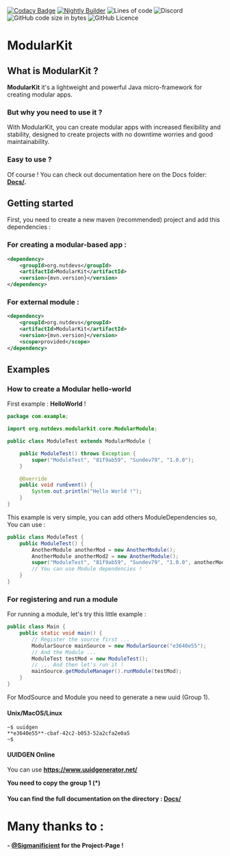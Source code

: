 [![Codacy Badge](https://api.codacy.com/project/badge/Grade/7524371023014522906b1a8f0c5354d2)](https://app.codacy.com/gh/NutDevs-org/ModularKit?utm_source=github.com&utm_medium=referral&utm_content=NutDevs-org/ModularKit&utm_campaign=Badge_Grade_Settings)
[![Nightly Builder](https://github.com/NutDevs-org/ModularKit/actions/workflows/main.yml/badge.svg?branch=main)](https://github.com/NutDevs-org/ModularKit/actions/workflows/main.yml)
![Lines of code](https://img.shields.io/tokei/lines/github/NutDevs-org/ModularKit?label=Total%20Lines%20Of%20Codes%20%3A)
![Discord](https://img.shields.io/discord/880501090796331030?label=Join%20our%20Discord%20Server)
![GitHub code size in bytes](https://img.shields.io/github/languages/code-size/NutDevs-org/KawiBot)
![GitHub Licence](https://img.shields.io/github/license/NutDevs-org/ModularKit)

# ModularKit

## What is ModularKit ?

**ModularKit** it's a lightweight and powerful Java micro-framework for creating
modular apps.

### But why you need to use it ?

With ModularKit, you can create modular apps with increased flexibility and
stability, designed to create projects with no downtime worries and good
maintainability.

### Easy to use ?

Of course ! You can check out documentation
here on the Docs folder: **[Docs/](https://github.com/NutDevs-org/ModularKit/tree/main/Docs/).**


## Getting started

First, you need to create a new maven (recommended) project and add this dependencies : 

### For creating a modular-based app : 

```xml
<dependency>
    <groupId>org.nutdevs</groupId>
    <artifactId>ModularKit</artifactId>
    <version>{mvn.version}</version>
</dependency>
```

### For external module : 

```xml
<dependency>
    <groupId>org.nutdevs</groupId>
    <artifactId>ModularKit</artifactId>
    <version>{mvn.version}</version>
    <scope>provided</scope>
</dependency>
```


## Examples

### How to create a Modular hello-world

First example : **HelloWorld** !

```java
package com.example;

import org.nutdevs.modularkit.core.ModularModule;

public class ModuleTest extends ModularModule {

    public ModuleTest() throws Exception {
        super("ModuleTest", "81f9ab59", "Sundev79", "1.0.0");
    }

    @Override
    public void runEvent() {
        System.out.println("Hello World !");
    }
}
```

This example is very simple, you can add others ModuleDependencies so,    
You can use :

```java
public class ModuleTest {
    public ModuleTest() {
        AnotherModule anotherMod = new AnotherModule();
        AnotherModule anotherMod2 = new AnotherModule();
        super("ModuleTest", "81f9ab59", "Sundev79", "1.0.0", anotherMod, anotherMod2);
        // You can use Module dependencies !
    }
}
```

### For registering and run a module

For running a module, let's try this little example :

```java
public class Main {
    public static void main() {
        // Register the source first ...
        ModularSource mainSource = new ModularSource("e3640e55");
        // And the Module ...
        ModuleTest testMod = new ModuleTest();
        // ... And then let's run it !
        mainSource.getModuleManager().runModule(testMod);
    }
}
```

For ModSource and Module you need to generate a new uuid (Group 1).

#### Unix/MacOS/Linux

```shell
~$ uuidgen
**e3640e55**-cbaf-42c2-b053-52a2cfa2e0a5
~$
```

#### UUIDGEN Online

You can use **https://www.uuidgenerator.net/**

**You need to copy the group 1 (*)**

#### You can find the full documentation on the directory : **[Docs/](https://github.com/NutDevs-org/ModularKit/tree/main/Docs/)**

# Many thanks to :

**- [@Sigmanificient](https://github.com/Sigmanificient) for the
Project-Page !**  
